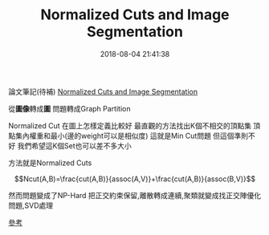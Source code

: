 ﻿---
title: Normalized Cuts and Image Segmentation
tags:
  - Image Segmentation
  - Graph Partition
  - Grouping
categories:
  - Computer Vision
date: 2018-08-04 21:41:38
---

論文筆記(待補)
[Normalized Cuts and Image Segmentation](http://www.cis.upenn.edu/~jshi/papers/pami_ncut.pdf)
<!--more-->

從**圖像**轉成**圖**
問題轉成Graph Partition

Normalized Cut
在圖上怎樣定義比較好
最直觀的方法找出K個不相交的頂點集
頂點集內權重和最小(邊的weight可以是相似度)
這就是Min Cut問題
但這個準則不好 我們希望這K個Set也可以差不多大小

方法就是Normalized Cuts

$$Ncut(A,B)=\frac{cut(A,B)}{assoc(A,V)}+\frac{cut(A,B)}{assoc(B,V)}$$

然而問題變成了NP-Hard
把正交約束保留,離散轉成連續,聚類就變成找正交陣優化問題,SVD處理


[參考](http://www.cis.upenn.edu/~jshi/papers/pami_ncut.pdf)
